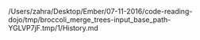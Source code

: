 /Users/zahra/Desktop/Ember/07-11-2016/code-reading-dojo/tmp/broccoli_merge_trees-input_base_path-YGLVP7jF.tmp/1/History.md